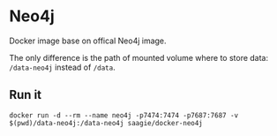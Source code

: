 # Neo4j

Docker image base on offical Neo4j image.

The only difference is the path of mounted volume where to store data: `/data-neo4j` instead of `/data`.

## Run it

`docker run -d --rm --name neo4j -p7474:7474 -p7687:7687 -v $(pwd)/data-neo4j:/data-neo4j saagie/docker-neo4j`

